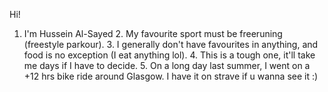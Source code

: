 Hi!
1. I'm Hussein Al-Sayed
   2. My favourite sport must be freeruning (freestyle parkour).
   3. I generally don't have favourites in anything, and food is no exception (I eat anything lol). 
   4. This is a tough one, it'll take me days if I have to decide.
   5. On a long day last summer, I went on a +12 hrs bike ride around Glasgow. I have it on strave if u wanna see it :)